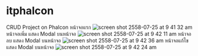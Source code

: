 # itphalcon
CRUD Project on Phalcon
หน้าจอแรก
![screen shot 2558-07-25 at 9 41 32 am](https://cloud.githubusercontent.com/assets/544429/8887602/9f4df3b6-32b3-11e5-81aa-113e09c28487.png)
หน้าจอเพิ่ม แสดง Modal บนหน้าจอ
![screen shot 2558-07-25 at 9 42 11 am](https://cloud.githubusercontent.com/assets/544429/8887601/9f4da406-32b3-11e5-988f-20ab45338def.png)
หน้าจอลบ แสดง Modal บนหน้าจอ
![screen shot 2558-07-25 at 9 42 36 am](https://cloud.githubusercontent.com/assets/544429/8887599/9ef41c74-32b3-11e5-84d5-0ed068df56d1.png)
หน้าจอแก้ไข แสดง Modal บนหน้าจอ
![screen shot 2558-07-25 at 9 42 24 am](https://cloud.githubusercontent.com/assets/544429/8887600/9f4a7a4c-32b3-11e5-8bc2-cf367356b63b.png)

